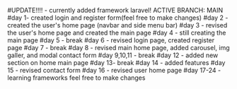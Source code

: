 #UPDATE!!!! - currently added framework laravel! ACTIVE BRANCH: MAIN #day 1- created login and register form(feel free to make changes) #day 2 - created the user's home page (navbar and side menu bar) #day 3 - revised the user's home page and created the main page #day 4 - still creating the main page #day 5 - break #day 6 - revised login page, created register page #day 7 - break #day 8 - revised main home page, added carousel, img galler, and modal contact form #day 9,10,11 - break #day 12 - added new section on home main page #day 13- break #day 14 - added features #day 15 - revised contact form #day 16 - revised user home page #day 17-24 - learning frameworks feel free to make changes